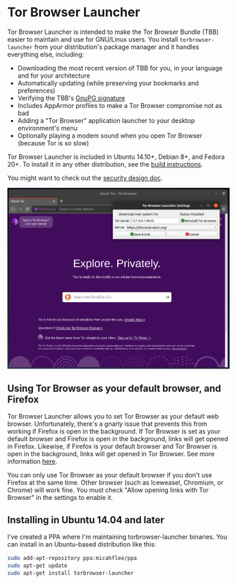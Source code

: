 # Tor Browser Launcher

Tor Browser Launcher is intended to make the Tor Browser Bundle (TBB) easier to maintain and use for GNU/Linux users. You install ```torbrowser-launcher``` from your distribution's package manager and it handles everything else, including:

* Downloading the most recent version of TBB for you, in your language and for your architecture
* Automatically updating (while preserving your bookmarks and preferences)
* Verifying the TBB's [GnuPG signature](http://www.gnupg.org/gph/en/manual/x135.html)
* Includes AppArmor profiles to make a Tor Browser compromise not as bad
* Adding a "Tor Browser" application launcher to your desktop environment's menu
* Optionally playing a modem sound when you open Tor Browser (because Tor is so slow)

Tor Browser Launcher is included in Ubuntu 14.10+, Debian 8+, and Fedora 20+. To install it in any other distribution, see the [build instructions](/BUILD.md).

You might want to check out the [security design doc](/security_design.md).

![Tor Browser Launcher screenshot](/screenshot.png)

## Using Tor Browser as your default browser, and Firefox

Tor Browser Launcher allows you to set Tor Browser as your default web browser. Unfortunately, there's a gnarly issue that prevents this from working if Firefox is open in the background. If Tor Browser is set as your default browser and Firefox is open in the background, links will get opened in Firefox. Likewise, if Firefox is your default browser and Tor Browser is open in the background, links will get opened in Tor Browser. See more information [here](https://github.com/micahflee/torbrowser-launcher/issues/157).

You can only use Tor Browser as your default browser if you don't use Firefox at the same time. Other browser (such as Iceweasel, Chromium, or Chrome) will work fine. You must check "Allow opening links with Tor Browser" in the settings to enable it.

## Installing in Ubuntu 14.04 and later

I've created a PPA where I'm maintaining torbrowser-launcher binaries. You can install in an Ubuntu-based distribution like this:

```sh
sudo add-apt-repository ppa:micahflee/ppa
sudo apt-get update
sudo apt-get install torbrowser-launcher
```


